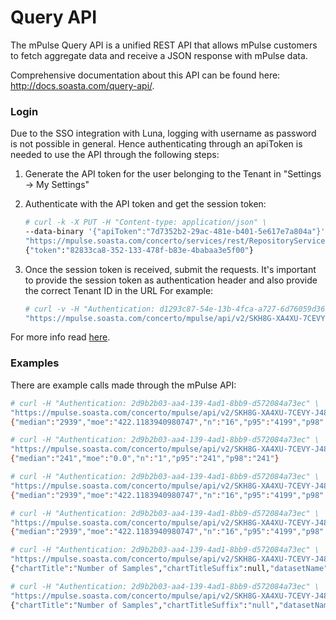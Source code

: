# Query API
The mPulse Query API is a unified REST API that allows mPulse customers to fetch aggregate data and receive a JSON response with mPulse data.

Comprehensive documentation about this API can be found here: http://docs.soasta.com/query-api/.

### Login
Due to the SSO integration with Luna, logging with username as password is not possible in general. Hence authenticating through an apiToken is needed to use the API through the following steps:

1.  Generate the API token for the user belonging to the Tenant in "Settings -> My Settings"
2.  Authenticate with the API token and get the session token:
    ```bash
    # curl -k -X PUT -H "Content-type: application/json" \
    --data-binary '{"apiToken":"7d7352b2-29ac-481e-b401-5e617e7a804a"}' \
    "https://mpulse.soasta.com/concerto/services/rest/RepositoryService/v1/Tokens"
    {"token":"82833ca8-352-133-478f-b83e-4babaa3e5f00"}
    ```

3.  Once the session token is received, submit the requests. It's important to provide the session token as authentication header and also provide the correct Tenant ID in the URL For example:
    ```bash
    # curl -v -H "Authentication: d1293c87-54e-13b-4fca-a727-6d76059d366b0" \
    "https://mpulse.soasta.com/concerto/mpulse/api/v2/SKH8G-XA4XU-7CEVY-J48GX-VBMJ4/summary?date=2017-10-10"
    ```

For more info read [here](https://community.akamai.com/docs/DOC-9096-mpulse-api-login-changes).

### Examples
There are example calls made through the mPulse API:

```bash
# curl -H "Authentication: 2d9b2b03-aa4-139-4ad1-8bb9-d572084a73ec" \
"https://mpulse.soasta.com/concerto/mpulse/api/v2/SKH8G-XA4XU-7CEVY-J48GX-VBMJ4/summary?date-comparator=Last3Hours&timer=PageLoad"
{"median":"2939","moe":"422.1183940980747","n":"16","p95":"4199","p98":"4415"}

# curl -H "Authentication: 2d9b2b03-aa4-139-4ad1-8bb9-d572084a73ec" \
"https://mpulse.soasta.com/concerto/mpulse/api/v2/SKH8G-XA4XU-7CEVY-J48GX-VBMJ4/summary?date-comparator=Last3Hours&timer=DNS"
{"median":"241","moe":"0.0","n":"1","p95":"241","p98":"241"}

# curl -H "Authentication: 2d9b2b03-aa4-139-4ad1-8bb9-d572084a73ec" \
"https://mpulse.soasta.com/concerto/mpulse/api/v2/SKH8G-XA4XU-7CEVY-J48GX-VBMJ4/summary?date-comparator=Last3Hours&timer=DNS&timer=DomLoad"
{"median":"2939","moe":"422.1183940980747","n":"16","p95":"4199","p98":"4415"}

# curl -H "Authentication: 2d9b2b03-aa4-139-4ad1-8bb9-d572084a73ec" \
"https://mpulse.soasta.com/concerto/mpulse/api/v2/SKH8G-XA4XU-7CEVY-J48GX-VBMJ4/summary?date-comparator=Last3Hours&timezone=Europe/Madrid"
{"median":"2939","moe":"422.1183940980747","n":"16","p95":"4199","p98":"4415"}

# curl -H "Authentication: 2d9b2b03-aa4-139-4ad1-8bb9-d572084a73ec" \
"https://mpulse.soasta.com/concerto/mpulse/api/v2/SKH8G-XA4XU-7CEVY-J48GX-VBMJ4/histogram?date-comparator=Last3Hours&timezone=Europe/Madrid"
{"chartTitle":"Number of Samples","chartTitleSuffix":null,"datasetName":"RumHistogram","reportType":"RumHistogram","resultName":null,"series":"{series: [{name: \"Number of Samples\", aPoints: [{s:1200,e:1350,c:2},{s:1350,e:1500,c:1},{s:2550,e:2700,c:1},{s:2700,e:2850,c:1},{s:2850,e:3000,c:5},{s:3150,e:3300,c:2},{s:3300,e:3450,c:1},{s:3450,e:3600,c:1},{s:3950,e:4200,c:1},{s:4200,e:4500,c:1}], kValue: 150, median: 2939, percentile_name: \"Median\", p95: 4199, p98: 4415, buckets: 134}]}"}

# curl -H "Authentication: 2d9b2b03-aa4-139-4ad1-8bb9-d572084a73ec" \
"https://mpulse.soasta.com/concerto/mpulse/api/v2/SKH8G-XA4XU-7CEVY-J48GX-VBMJ4/histogram?date-comparator=Last3Hours&timezone=Europe/Madrid&series-format=json&format=json"
{"chartTitle":"Number of Samples","chartTitleSuffix":"null","datasetName":"RumHistogram","reportType":"RumHistogram","resultName":"null","series":{series: [{name: "Number of Samples", aPoints: [{s:1200,e:1350,c:2},{s:1350,e:1500,c:1},{s:2550,e:2700,c:1},{s:2700,e:2850,c:1},{s:2850,e:3000,c:6},{s:3150,e:3300,c:2},{s:3300,e:3450,c:1},{s:3450,e:3600,c:1},{s:3950,e:4200,c:1},{s:4200,e:4500,c:1}], kValue: 150, median: 2949, percentile_name: "Median", p95: 4199, p98: 4415, buckets: 134}
```
